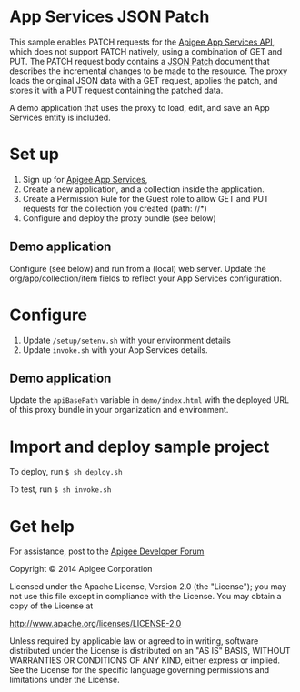 # App Services JSON Patch

This sample enables PATCH requests for the [Apigee App Services API](
https://developers.apigee.com/), which does not support PATCH natively, using
a combination of GET and PUT. The PATCH request body contains a [JSON Patch](
http://tools.ietf.org/html/draft-ietf-appsawg-json-patch-10) document that
describes the incremental changes to be made to the resource. The proxy loads
the original JSON data with a GET request, applies the patch, and stores it
with a PUT request containing the patched data.

A demo application that uses the proxy to load, edit, and save
an App Services entity is included.

# Set up

1. Sign up for [Apigee App Services](https://apigee.com/usergrid/),
2. Create a new application, and a collection inside the application.
3. Create a Permission Rule for the Guest role to allow GET and PUT
    requests for the collection you created (path: /<collection-name>/*)
4. Configure and deploy the proxy bundle (see below)

## Demo application

Configure (see below) and run from a (local) web server.
Update the org/app/collection/item fields to reflect your App Services configuration.

# Configure 

1. Update `/setup/setenv.sh` with your environment details
2. Update `invoke.sh` with your App Services details.

## Demo application

Update the `apiBasePath` variable in `demo/index.html` with the
deployed URL of this proxy bundle in your organization and environment.

# Import and deploy sample project

To deploy, run `$ sh deploy.sh`

To test, run `$ sh invoke.sh`

# Get help

For assistance, post to the [Apigee Developer Forum](http://support.apigee.com)

Copyright © 2014 Apigee Corporation

Licensed under the Apache License, Version 2.0 (the "License"); you may not use
this file except in compliance with the License. You may obtain a copy
of the License at

http://www.apache.org/licenses/LICENSE-2.0

Unless required by applicable law or agreed to in writing, software
distributed under the License is distributed on an "AS IS" BASIS,
WITHOUT WARRANTIES OR CONDITIONS OF ANY KIND, either express or implied.
See the License for the specific language governing permissions and
limitations under the License.
